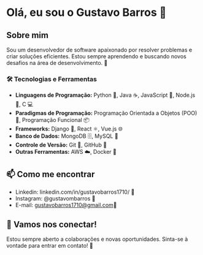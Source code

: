 # Olá, eu sou o Gustavo Barros 👋

## Sobre mim
Sou um desenvolvedor de software apaixonado por resolver problemas e criar soluções eficientes. Estou sempre aprendendo e buscando novos desafios na área de desenvolvimento. 🌱

### 🛠 Tecnologias e Ferramentas
- **Linguagens de Programação:** Python 🐍, Java ☕, JavaScript 📜, Node.js 🚀, C 💻
- **Paradigmas de Programação:** Programação Orientada a Objetos (POO) 🐾, Programação Funcional 📦
- **Frameworks:** Django 🐍, React ⚛️, Vue.js 🌐
- **Banco de Dados:** MongoDB 🗄️, MySQL 🐬
- **Controle de Versão:** Git 🦊, GitHub 🐙
- **Outras Ferramentas:** AWS ☁️, Docker 🐳

## 📫 Como me encontrar
- Linkedin: linkedin.com/in/gustavobarros1710/ 💼
- Instagram: @gustavombarros 📸
- E-mail: gustavobarros1710@gmail.com📧

## 🤝 Vamos nos conectar!
Estou sempre aberto a colaborações e novas oportunidades. Sinta-se à vontade para entrar em contato! 💬
